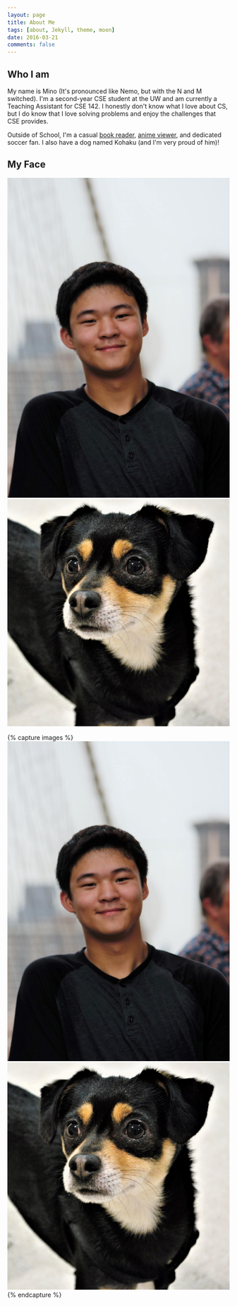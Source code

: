 ```yaml
---
layout: page
title: About Me
tags: [about, Jekyll, theme, moon]
date: 2016-03-21
comments: false
---
```

    
## Who I am

My name is Mino (It's pronounced like Nemo, but with the N and M switched). I'm a second-year CSE student at the UW
and am currently a Teaching Assistant for CSE 142. I honestly don't know what I love about CS, but I do know that 
I love solving problems and enjoy the challenges that CSE provides. 

Outside of School, I'm a casual <a href="https://www.goodreads.com/user/show/67088130-mino-nakura">book reader</a>, 
<a href="https://myanimelist.net/profile/cra_a_azy">anime viewer</a>, and dedicated soccer fan. I also have a dog
named Kohaku (and I'm very proud of him)!


## My Face

<img src="mino_nakurafan.jpg"/>
<img src="kohaku.jpg"/>

{% capture images %}
	<img src="mino_nakurafan.jpg"/>
	<img src="kohaku.jpg"/>
{% endcapture %}


